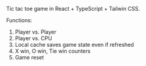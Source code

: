 Tic tac toe game in React + TypeScript + Tailwin CSS.

Functions:
1. Player vs. Player
2. Player vs. CPU
3. Local cache saves game state even if refreshed
4. X win, O win, Tie win counters
5. Game reset
